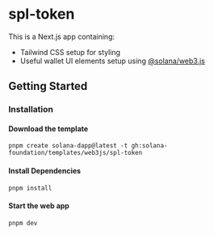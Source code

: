 # spl-token

This is a Next.js app containing:

- Tailwind CSS setup for styling
- Useful wallet UI elements setup using [@solana/web3.js](https://www.npmjs.com/package/@solana/web3.js)

## Getting Started

### Installation

#### Download the template

```shell
pnpm create solana-dapp@latest -t gh:solana-foundation/templates/web3js/spl-token
```

#### Install Dependencies

```shell
pnpm install
```

#### Start the web app

```shell
pnpm dev
```
